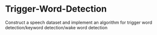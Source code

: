 # Trigger-Word-Detection
Construct a speech dataset and implement an algorithm for trigger word detection/keyword detection/wake word detection
